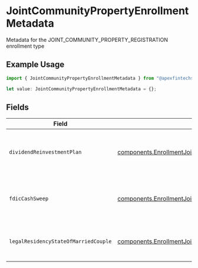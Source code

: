 # JointCommunityPropertyEnrollmentMetadata

Metadata for the JOINT_COMMUNITY_PROPERTY_REGISTRATION enrollment type

## Example Usage

```typescript
import { JointCommunityPropertyEnrollmentMetadata } from "@apexfintechsolutions/ascend-sdk/models/components";

let value: JointCommunityPropertyEnrollmentMetadata = {};
```

## Fields

| Field                                                                                                                                                                                                              | Type                                                                                                                                                                                                               | Required                                                                                                                                                                                                           | Description                                                                                                                                                                                                        | Example                                                                                                                                                                                                            |
| ------------------------------------------------------------------------------------------------------------------------------------------------------------------------------------------------------------------ | ------------------------------------------------------------------------------------------------------------------------------------------------------------------------------------------------------------------ | ------------------------------------------------------------------------------------------------------------------------------------------------------------------------------------------------------------------ | ------------------------------------------------------------------------------------------------------------------------------------------------------------------------------------------------------------------ | ------------------------------------------------------------------------------------------------------------------------------------------------------------------------------------------------------------------ |
| `dividendReinvestmentPlan`                                                                                                                                                                                         | [components.EnrollmentJointCommunityPropertyEnrollmentMetadataDividendReinvestmentPlan](../../models/components/enrollmentjointcommunitypropertyenrollmentmetadatadividendreinvestmentplan.md)                     | :heavy_minus_sign:                                                                                                                                                                                                 | Option to auto-enroll in Dividend Reinvestment; defaults to true                                                                                                                                                   | DIVIDEND_REINVESTMENT_ENROLL                                                                                                                                                                                       |
| `fdicCashSweep`                                                                                                                                                                                                    | [components.EnrollmentJointCommunityPropertyEnrollmentMetadataFdicCashSweep](../../models/components/enrollmentjointcommunitypropertyenrollmentmetadatafdiccashsweep.md)                                           | :heavy_minus_sign:                                                                                                                                                                                                 | Option to auto-enroll in FDIC cash sweep; defaults to true                                                                                                                                                         | FDIC_CASH_SWEEP_ENROLL                                                                                                                                                                                             |
| `legalResidencyStateOfMarriedCouple`                                                                                                                                                                               | [components.EnrollmentJointCommunityPropertyEnrollmentMetadataLegalResidencyStateOfMarriedCouple](../../models/components/enrollmentjointcommunitypropertyenrollmentmetadatalegalresidencystateofmarriedcouple.md) | :heavy_minus_sign:                                                                                                                                                                                                 | The legal residency state of a married couple                                                                                                                                                                      | TX                                                                                                                                                                                                                 |